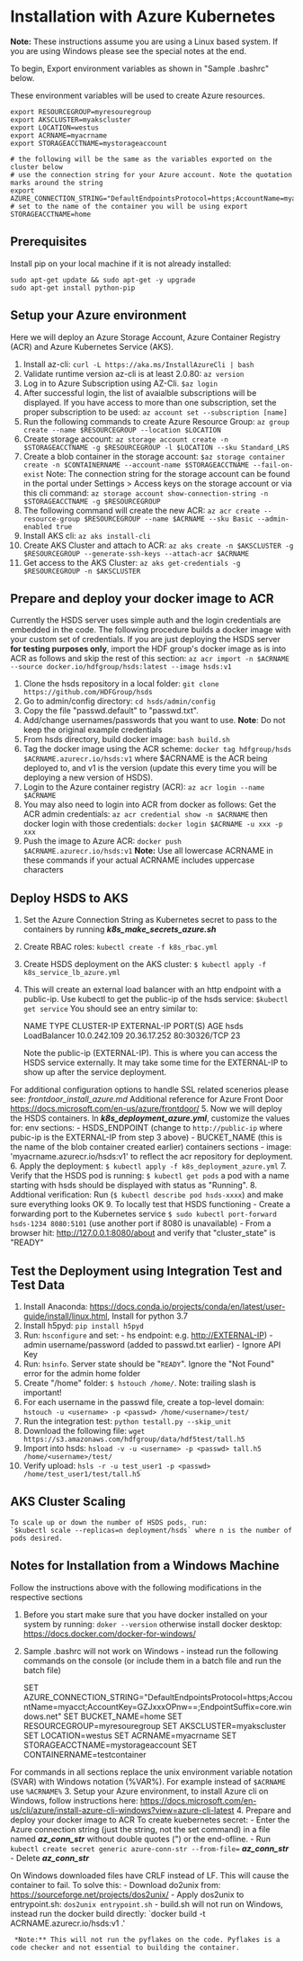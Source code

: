 Installation with Azure Kubernetes
==================================

**Note:** These instructions assume you are using a Linux based system. If you are using Windows please see the special notes at the end.

To begin, Export environment variables as shown in "Sample .bashrc" below.

These environment variables will be used to create Azure resources.

    export RESOURCEGROUP=myresouregroup
    export AKSCLUSTER=myakscluster
    export LOCATION=westus
    export ACRNAME=myacrname
    export STORAGEACCTNAME=mystorageaccount

    # the following will be the same as the variables exported on the cluster below
    # use the connection string for your Azure account. Note the quotation marks around the string
    export AZURE_CONNECTION_STRING="DefaultEndpointsProtocol=https;AccountName=myacct;AccountKey=GZJxxxOPnw==;EndpointSuffix=core.windows.net"
    # set to the name of the container you will be using export STORAGEACCTNAME=home

Prerequisites
-------------

Install pip on your local machine if it is not already installed:

    sudo apt-get update && sudo apt-get -y upgrade
    sudo apt-get install python-pip

Setup your Azure environment
----------------------------

Here we will deploy an Azure Storage Account, Azure Container Registry (ACR) and Azure Kubernetes Service (AKS).

1. Install az-cli: `curl -L https://aka.ms/InstallAzureCli | bash`
2. Validate runtime version az-cli is at least 2.0.80: `az version`
3. Log in to Azure Subscription using AZ-Cli. `$az login`
4. After successful login, the list of avaialble subscriptions will be displayed. If you have access to more than one subscription, set the proper subscription to be used: `az account set --subscription [name]`
5. Run the following commands to create Azure Resource Group: `az group create --name $RESOURCEGROUP --location $LOCATION`
6. Create storage account: `az storage account create -n $STORAGEACCTNAME -g $RESOURCEGROUP -l $LOCATION --sku Standard_LRS`
7. Create a blob container in the storage account: `$az storage container create -n $CONTAINERNAME --account-name $STORAGEACCTNAME --fail-on-exist`
Note: The connection string for the storage account can be found in the portal under Settings > Access keys on the storage account or via this cli command: `az storage account show-connection-string -n $STORAGEACCTNAME -g $RESOURCEGROUP`
8. The following command will create the new ACR: `az acr create --resource-group $RESOURCEGROUP --name $ACRNAME --sku Basic --admin-enabled true`
9. Install AKS cli: `az aks install-cli`
10. Create AKS Cluster and attach to ACR: `az aks create -n $AKSCLUSTER -g $RESOURCEGROUP --generate-ssh-keys --attach-acr $ACRNAME`
11. Get access to the AKS Cluster: `az aks get-credentials -g $RESOURCEGROUP -n $AKSCLUSTER`

Prepare and deploy your docker image to ACR
-------------------------------------------

Currently the HSDS server uses simple auth and the login credentials are embedded in the code. The following procedure builds a docker image with your custom set of credentials. If you are just deploying the HSDS server **for testing purposes only**, import the HDF group's docker image as is into ACR as follows and skip the rest of this section: `az acr import -n $ACRNAME --source docker.io/hdfgroup/hsds:latest --image hsds:v1`

1. Clone the hsds repository in a local folder: `git clone https://github.com/HDFGroup/hsds`
2. Go to admin/config directory: `cd hsds/admin/config`
3. Copy the file "passwd.default" to "passwd.txt".
4. Add/change usernames/passwords that you want to use. **Note**: Do not keep the original example credentials
5. From hsds directory, build docker image: `bash build.sh`
6. Tag the docker image using the ACR scheme: `docker tag hdfgroup/hsds $ACRNAME.azurecr.io/hsds:v1` where $ACRNAME is the ACR being deployed to, and v1 is the version (update this every time you will be deploying a new version of HSDS).
7. Login to the Azure container registry (ACR): `az acr login --name $ACRNAME`
8. You may also need to login into ACR from docker as follows: Get the ACR admin credentials: `az acr credential show -n $ACRNAME` then docker login with those credentials: `docker login $ACRNAME -u xxx -p xxx`
9. Push the image to Azure ACR: `docker push $ACRNAME.azurecr.io/hsds:v1`
  **Note:** Use all lowercase ACRNAME in these commands if your actual ACRNAME includes uppercase characters

Deploy HSDS to AKS
------------------

1. Set the Azure Connection String as Kubernetes secret to pass to the containers by running ***k8s_make_secrets_azure.sh***
2. Create RBAC roles: `kubectl create -f k8s_rbac.yml`
3. Create HSDS deployment on the AKS cluster: `$ kubectl apply -f k8s_service_lb_azure.yml`
4. This will create an external load balancer with an http endpoint with a public-ip. 
   Use kubectl to get the public-ip of the hsds service: `$kubectl get service` 
   You should see an entry similar to:

    NAME    TYPE           CLUSTER-IP     EXTERNAL-IP      PORT(S)        AGE
    hsds    LoadBalancer   10.0.242.109   20.36.17.252     80:30326/TCP   23

    Note the public-ip (EXTERNAL-IP). This is where you can access the HSDS service externally. It may take some time for the EXTERNAL-IP to show up after the service deployment.

  For additional configuration options to handle SSL related scenerios please see: *frontdoor_install_azure.md*
  Additional reference for Azure Front Door <https://docs.microsoft.com/en-us/azure/frontdoor/>
5. Now we will deploy the HSDS containers. In ***k8s_deployment_azure.yml***, customize the values for:
   env sections:
     - HSDS_ENDPOINT (change to `http://public-ip` where pubic-ip is the EXTERNAL-IP from step 3 above)
     - BUCKET_NAME (this is the name of the blob container created earlier)
   containers sections
     - image: 'myacrname.azurecr.io/hsds:v1' to reflect the acr repository for deployment.
6. Apply the deployment: `$ kubectl apply -f k8s_deployment_azure.yml`
7.  Verify that the HSDS pod is running: `$ kubectl get pods`  a pod with a name starting with hsds should be displayed with status as "Running".
8.  Addtional verification: Run (`$ kubectl describe pod hsds-xxxx`) and make sure everything looks OK
9.  To locally test that HSDS functioning
       - Create a forwarding port to the Kubernetes service `$ sudo kubectl port-forward hsds-1234 8080:5101` (use another port if 8080 is unavailable)
       - From a browser hit: <http://127.0.0.1:8080/about> and verify that "cluster_state" is "READY"

Test the Deployment using Integration Test and Test Data
--------------------------------------------------------

1. Install Anaconda: <https://docs.conda.io/projects/conda/en/latest/user-guide/install/linux.html>, Install for python 3.7
2. Install h5pyd: `pip install h5pyd`
3. Run: `hsconfigure` and set:
       - hs endpoint: e.g. <http://EXTERNAL-IP>)
       - admin username/password (added to passwd.txt earlier)
       - Ignore API Key
4. Run: `hsinfo`.  Server state should be "`READY`".  Ignore the "Not Found" error for the admin home folder
5. Create "/home" folder: `$ hstouch /home/`.  Note: trailing slash is important!
6. For each username in the passwd file, create a top-level domain: `hstouch -u <username> -p <passwd> /home/<username>/test/`
7. Run the integration test: `python testall.py --skip_unit`
8. Download the following file: `wget https://s3.amazonaws.com/hdfgroup/data/hdf5test/tall.h5`
9. Import into hsds: `hsload -v -u <username> -p <passwd> tall.h5 /home/<username>/test/`
10. Verify upload: `hsls -r -u test_user1 -p <passwd> /home/test_user1/test/tall.h5`

AKS Cluster Scaling
-------------------

    To scale up or down the number of HSDS pods, run:
    `$kubectl scale --replicas=n deployment/hsds` where n is the number of pods desired.

Notes for Installation from a Windows Machine
---------------------------------------------

Follow the instructions above with the following modifications in the respective sections

1. Before you start make sure that you have docker installed on your system by running: `doker --version` otherwise install docker desktop: <https://docs.docker.com/docker-for-windows/>
2. Sample .bashrc will not work on Windows - instead run the following commands on the console (or include them in a batch file and run the batch file)

    SET AZURE_CONNECTION_STRING="DefaultEndpointsProtocol=https;AccountName=myacct;AccountKey=GZJxxxOPnw==;EndpointSuffix=core.windows.net"
    SET BUCKET_NAME=home
    SET RESOURCEGROUP=myresouregroup
    SET AKSCLUSTER=myakscluster
    SET LOCATION=westus
    SET ACRNAME=myacrname
    SET STORAGEACCTNAME=mystorageaccount
    SET CONTAINERNAME=testcontainer

  For commands in all sections replace the unix environment variable notation (SVAR) with Windows notation (%VAR%).
    For example instead of `$ACRNAME` use `%ACRNAME%`
3. Setup your Azure environment, to install Azure cli on Windows, follow instructions here: <https://docs.microsoft.com/en-us/cli/azure/install-azure-cli-windows?view=azure-cli-latest>
4. Prepare and deploy your docker image to ACR
  To create kuebernetes secret:
    - Enter the Azure connection string (just the string, not the set command) in a file named ***az_conn_str*** without double quotes (") or the end-ofline.
    - Run `kubectl create secret generic azure-conn-str --from-file=` ***az_conn_str***
    - Delete ***az_conn_str***

  On Windows downloaded files have CRLF instead of LF. This will cause the container to fail. To solve this:
     - Download do2unix from: <https://sourceforge.net/projects/dos2unix/>
     - Apply dos2unix to entrypoint.sh: `dos2unix entrypoint.sh`
     - build.sh will not run on Windows, instead run the docker build directly: `docker build -t ACRNAME.azurecr.io/hsds:v1 .'

     *Note:** This will not run the pyflakes on the code. Pyflakes is a code checker and not essential to building the container.
